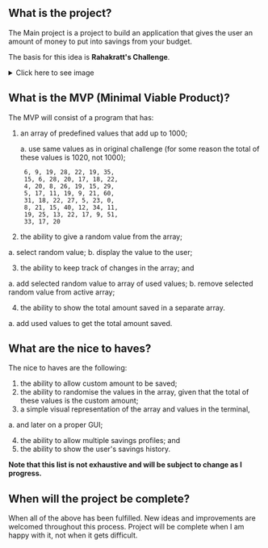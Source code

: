 ## What is the project?
The Main project is a project to build an application that gives the user an amount of money to put into savings from your budget.

The basis for this idea is **Rahakratt's Challenge**.
<details>
  <summary>Click here to see image</summary>
    
  ![](https://static-img.aripaev.ee/?type=preview&uuid=c7f9cb3c-a446-5f7a-a420-f2d07810014d&width=2000&q=85 "Rahakratt challenge")

</details>

## What is the MVP (Minimal Viable Product)?
The MVP will consist of a program that has:
1. an array of predefined values that add up to 1000;

   a. use same values as in original challenge (for some reason the total of these values is 1020, not 1000);

        6, 9, 19, 28, 22, 19, 35,
        15, 6, 28, 20, 17, 18, 22,
        4, 20, 8, 26, 19, 15, 29,
        5, 17, 11, 19, 9, 21, 60,
        31, 18, 22, 27, 5, 23, 0,
        8, 21, 15, 40, 12, 34, 11,
        19, 25, 13, 22, 17, 9, 51,
        33, 17, 20

2. the ability to give a random value from the array;

  a. select random value;
  b. display the value to the user;

3. the ability to keep track of changes in the array; and

  a. add selected random value to array of used values;
  b. remove selected random value from active array;

4. the ability to show the total amount saved in a separate array.

  a. add used values to get the total amount saved.

## What are the nice to haves?
The nice to haves are the following:
1. the ability to allow custom amount to be saved;
2. the ability to randomise the values in the array, given that the total of these values is the custom amount;
3. a simple visual representation of the array and values in the terminal,

  a. and later on a proper GUI;

4. the ability to allow multiple savings profiles; and
5. the ability to show the user's savings history.

**Note that this list is not exhaustive and will be subject to change as I progress.**

## When will the project be complete?
When all of the above has been fulfilled. New ideas and improvements are welcomed throughout this process.
Project will be complete when I am happy with it, not when it gets difficult.
